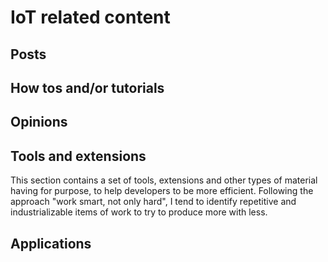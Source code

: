 # IoT related content

## Posts

## How tos and/or tutorials

## Opinions

## Tools and extensions

This section contains a set of tools, extensions and other types of material having for purpose, to help developers to be more efficient.
Following the approach "work smart, not only hard", I tend to identify repetitive and industrializable items of work to try to produce more with less.

## Applications
